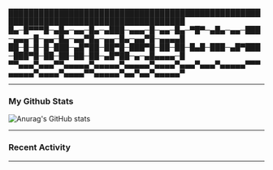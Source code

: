 
█████████████████████████████████████████████████████████████████████████████████████
█▄─█▀▀▀█─▄█▄─▄▄─█▄─▄███─▄▄▄─█─▄▄─█▄─▀█▀─▄█▄─▄▄─███─▄▄▄─█─▄▄─█▄─▄▄▀█▄─▄▄─█▄─▄▄▀█─▄▄▄▄█
██─█─█─█─███─▄█▀██─██▀█─███▀█─██─██─█▄█─███─▄█▀███─███▀█─██─██─██─██─▄█▀██─▄─▄█▄▄▄▄─█
▀▀▄▄▄▀▄▄▄▀▀▄▄▄▄▄▀▄▄▄▄▄▀▄▄▄▄▄▀▄▄▄▄▀▄▄▄▀▄▄▄▀▄▄▄▄▄▀▀▀▄▄▄▄▄▀▄▄▄▄▀▄▄▄▄▀▀▄▄▄▄▄▀▄▄▀▄▄▀▄▄▄▄▄▀

***

### My Github Stats ###

![Anurag's GitHub stats](https://github-readme-stats.vercel.app/api?username=naaoufal&show_icons=true&theme=radical)

***

### Recent Activity

<!--START_SECTION:activity-->
<!--END_SECTION:activity-->

***
